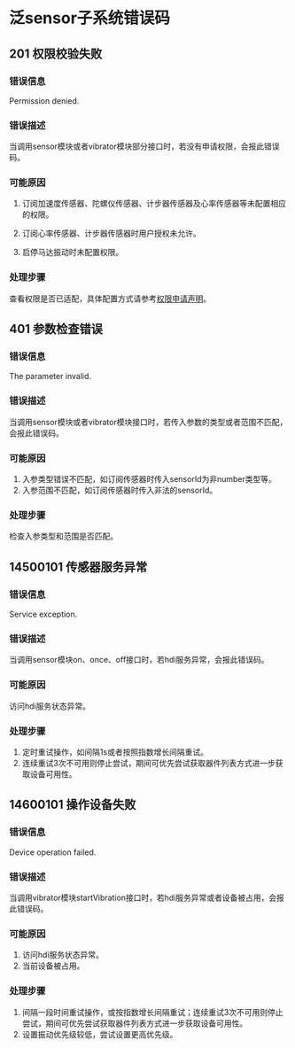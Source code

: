 # 泛sensor子系统错误码

## 201 权限校验失败

### 错误信息

Permission denied.

### 错误描述

当调用sensor模块或者vibrator模块部分接口时，若没有申请权限，会报此错误码。

### 可能原因

1. 订阅加速度传感器、陀螺仪传感器、计步器传感器及心率传感器等未配置相应的权限。

2. 订阅心率传感器、计步器传感器时用户授权未允许。

3. 启停马达振动时未配置权限。

### 处理步骤

查看权限是否已适配，具体配置方式请参考[权限申请声明](../../security/accesstoken-guidelines.md)。

## 401 参数检查错误

### 错误信息

The parameter invalid.

### 错误描述

当调用sensor模块或者vibrator模块接口时，若传入参数的类型或者范围不匹配，会报此错误码。

### 可能原因

1. 入参类型错误不匹配，如订阅传感器时传入sensorId为非number类型等。
2. 入参范围不匹配，如订阅传感器时传入非法的sensorId。

### 处理步骤

检查入参类型和范围是否匹配。

## 14500101 传感器服务异常

### 错误信息

Service exception.

### 错误描述

当调用sensor模块on、once、off接口时，若hdi服务异常，会报此错误码。

### 可能原因

访问hdi服务状态异常。

### 处理步骤

1. 定时重试操作，如间隔1s或者按照指数增长间隔重试。
2. 连续重试3次不可用则停止尝试，期间可优先尝试获取器件列表方式进一步获取设备可用性。

## 14600101 操作设备失败

### 错误信息

Device operation failed.

### 错误描述

当调用vibrator模块startVibration接口时，若hdi服务异常或者设备被占用，会报此错误码。

### 可能原因

1. 访问hdi服务状态异常。
2. 当前设备被占用。

### 处理步骤

1. 间隔一段时间重试操作，或按指数增长间隔重试；连续重试3次不可用则停止尝试，期间可优先尝试获取器件列表方式进一步获取设备可用性。
2. 设置振动优先级较低，尝试设置更高优先级。
